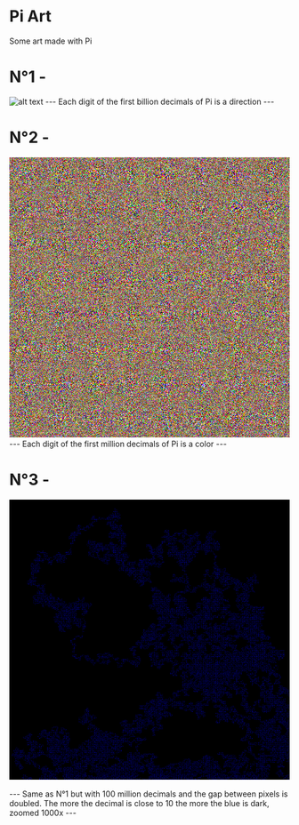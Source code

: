 # Pi Art
Some art made with Pi

# N°1 -
![alt text](https://github.com/jclge/Pi_Art/blob/master/art1.jpg)
--- Each digit of the first billion decimals of Pi is a direction ---

# N°2 -
![alt text](https://github.com/jclge/Pi_Art/blob/master/art2.png)
--- Each digit of the first million decimals of Pi is a color ---

# N°3 -
![alt text](https://github.com/jclge/Pi_Art/blob/master/art3_2.jpg)

--- Same as N°1 but with 100 million decimals and the gap between pixels is doubled. The more the decimal is close to 10 the more the blue is dark, zoomed 1000x ---
